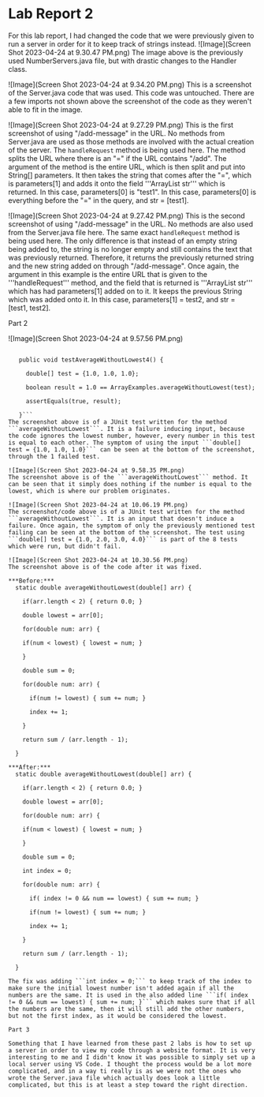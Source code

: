 # Lab Report 2

For this lab report, I had changed the code that we were previously given to run a server in order for it to keep track of strings instead.
![Image](Screen Shot 2023-04-24 at 9.30.47 PM.png)
The image above is the previously used NumberServers.java file, but with drastic changes to the Handler class.

![Image](Screen Shot 2023-04-24 at 9.34.20 PM.png)
This is a screenshot of the Server.java code that was used. This code was untouched. There are a few imports not shown above the screenshot of the code as they weren't able to fit in the image.

![Image](Screen Shot 2023-04-24 at 9.27.29 PM.png)
This is the first screenshot of using "/add-message" in the URL. No methods from Server.java are used as those methods are involved with the actual creation of the server. The ```handleRequest``` method is being used here. The method splits the URL where there is an "=" if the URL contains "/add". The argument of the method is the entire URL, which is then split and put into String[] parameters. It then takes the string that comes after the "=", which is parameters[1] and adds it onto the field '''ArrayList<String> str''' which is returned. In this case, parameters[0] is "test1". In this case, parameters[0] is everything before the "=" in the query, and str = [test1]. 

![Image](Screen Shot 2023-04-24 at 9.27.42 PM.png)
This is the second screenshot of using "/add-message" in the URL. No methods are also used from the Server.java file here. The same exact ```handleRequest``` method is being used here. The only difference is that instead of an empty string being added to, the string is no longer empty and still contains the text that was previously returned. Therefore, it returns the previously returned string and the new string added on through "/add-message". Once again, the argument in this example is the entire URL that is given to the '''handleRequest''' method, and the field that is returned is '''ArrayList<String> str''' which has had parameters[1] added on to it. It keeps the previous String which was added onto it. In this case, parameters[1] = test2, and str = [test1, test2]. 

Part 2

![Image](Screen Shot 2023-04-24 at 9.57.56 PM.png)
```@Test
   
   public void testAverageWithoutLowest4() {
   
     double[] test = {1.0, 1.0, 1.0};
   
     boolean result = 1.0 == ArrayExamples.averageWithoutLowest(test);
   
     assertEquals(true, result);
   
   }```
The screenshot above is of a JUnit test written for the method ```averageWithoutLowest```. It is a failure inducing input, because the code ignores the lowest number, however, every number in this test is equal to each other. The symptom of using the input ```double[] test = {1.0, 1.0, 1.0}``` can be seen at the bottom of the screenshot, through the 1 failed test. 

![Image](Screen Shot 2023-04-24 at 9.58.35 PM.png)
The screenshot above is of the ```averageWithoutLowest``` method. It can be seen that it simply does nothing if the number is equal to the lowest, which is where our problem originates.

![Image](Screen Shot 2023-04-24 at 10.06.19 PM.png)
The screenshot/code above is of a JUnit test written for the method ```averageWithoutLowest```. It is an input that doesn't induce a failure. Once again, the symptom of only the previously mentioned test failing can be seen at the bottom of the screenshot. The test using ```double[] test = {1.0, 2.0, 3.0, 4.0}``` is part of the 8 tests which were run, but didn't fail. 

![Image](Screen Shot 2023-04-24 at 10.30.56 PM.png)
The screenshot above is of the code after it was fixed.

***Before:***
  static double averageWithoutLowest(double[] arr) {

    if(arr.length < 2) { return 0.0; }
      
    double lowest = arr[0];
      
    for(double num: arr) {
      
    if(num < lowest) { lowest = num; }
   
    }
    
    double sum = 0;
    
    for(double num: arr) {
    
      if(num != lowest) { sum += num; }
      
      index += 1;
    
    }
    
    return sum / (arr.length - 1);
  
  }

***After:***
  static double averageWithoutLowest(double[] arr) {

    if(arr.length < 2) { return 0.0; }
      
    double lowest = arr[0];
      
    for(double num: arr) {
      
    if(num < lowest) { lowest = num; }
   
    }
    
    double sum = 0;
    
    int index = 0;
    
    for(double num: arr) {
      
      if( index != 0 && num == lowest) { sum += num; }
      
      if(num != lowest) { sum += num; }
      
      index += 1;
    
    }
    
    return sum / (arr.length - 1);
  
  }
  
The fix was adding ```int index = 0;``` to keep track of the index to make sure the initial lowest number isn't added again if all the numbers are the same. It is used in the also added line ```if( index != 0 && num == lowest) { sum += num; }``` which makes sure that if all the numbers are the same, then it will still add the other numbers, but not the first index, as it would be considered the lowest. 

Part 3

Something that I have learned from these past 2 labs is how to set up a server in order to view my code through a website format. It is very interesting to me and I didn't know it was possible to simply set up a local server using VS Code. I thought the process would be a lot more complicated, and in a way ti really is as we were not the ones who wrote the Server.java file which actually does look a little complicated, but this is at least a step toward the right direction. 
